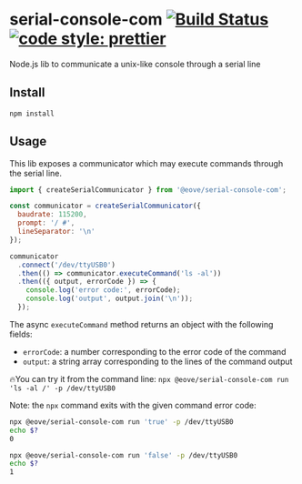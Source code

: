# serial-console-com [![Build Status](https://www.travis-ci.org/eove/serial-console-com.svg?branch=master)](https://www.travis-ci.org/eove/serial-console-com) [![code style: prettier](https://img.shields.io/badge/code_style-prettier-ff69b4.svg?style=flat-square)](https://github.com/prettier/prettier)

Node.js lib to communicate a unix-like console through a serial line

## Install

`npm install`

## Usage

This lib exposes a communicator which may execute commands through the serial line.

```js
import { createSerialCommunicator } from '@eove/serial-console-com';

const communicator = createSerialCommunicator({
  baudrate: 115200,
  prompt: '/ #',
  lineSeparator: '\n'
});

communicator
  .connect('/dev/ttyUSB0')
  .then(() => communicator.executeCommand('ls -al'))
  .then(({ output, errorCode }) => {
    console.log('error code:', errorCode);
    console.log('output', output.join('\n'));
  });
```

The async `executeCommand` method returns an object with the following fields:

- `errorCode`: a number corresponding to the error code of the command
- `output`: a string array corresponding to the lines of the command output

🔥You can try it from the command line: `npx @eove/serial-console-com run 'ls -al /' -p /dev/ttyUSB0`

Note: the `npx` command exits with the given command error code:

```bash
npx @eove/serial-console-com run 'true' -p /dev/ttyUSB0
echo $?
0
```

```bash
npx @eove/serial-console-com run 'false' -p /dev/ttyUSB0
echo $?
1
```
